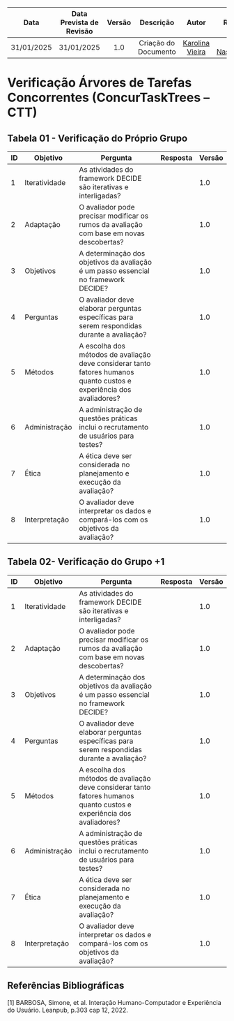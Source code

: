 |    **Data**    | **Data Prevista de Revisão** | **Versão** |        **Descrição**        |                 **Autor**                 |                **Revisor**                 |
|:--------------:|:---------------------------:|:----------:|:---------------------------:|:-----------------------------------------:|:------------------------------------------:|
| 31/01/2025     |        31/01/2025           |    1.0     |     Criação do Documento     | [Karolina Vieira](https://github.com/Karolina91) |  [Paola Nascimento](https://github.com/paolaalim) |

# **Verificação Árvores de Tarefas Concorrentes (ConcurTaskTrees – CTT)**

## Tabela 01 - Verificação do Próprio Grupo

| ID  | Objetivo | Pergunta | Resposta | Versão |
|-----|----------|----------|----------|------|
| 1   | Iteratividade | As atividades do framework DECIDE são iterativas e interligadas? |  | 1.0 |
| 2   | Adaptação | O avaliador pode precisar modificar os rumos da avaliação com base em novas descobertas? |  | 1.0  |
| 3   | Objetivos | A determinação dos objetivos da avaliação é um passo essencial no framework DECIDE? |  | 1.0  |
| 4   | Perguntas | O avaliador deve elaborar perguntas específicas para serem respondidas durante a avaliação? |  |1.0   |
| 5   | Métodos | A escolha dos métodos de avaliação deve considerar tanto fatores humanos quanto custos e experiência dos avaliadores? |  |1.0   |
| 6   | Administração | A administração de questões práticas inclui o recrutamento de usuários para testes? |  |1.0   |
| 7   | Ética | A ética deve ser considerada no planejamento e execução da avaliação? |  |1.0   |
| 8   | Interpretação | O avaliador deve interpretar os dados e compará-los com os objetivos da avaliação? |  |1.0   |

## Tabela 02- Verificação do Grupo +1 

| ID  | Objetivo | Pergunta | Resposta | Versão |
|-----|----------|----------|----------|------|
| 1   | Iteratividade | As atividades do framework DECIDE são iterativas e interligadas? |  | 1.0 |
| 2   | Adaptação | O avaliador pode precisar modificar os rumos da avaliação com base em novas descobertas? |  | 1.0  |
| 3   | Objetivos | A determinação dos objetivos da avaliação é um passo essencial no framework DECIDE? |  | 1.0  |
| 4   | Perguntas | O avaliador deve elaborar perguntas específicas para serem respondidas durante a avaliação? |  |1.0   |
| 5   | Métodos | A escolha dos métodos de avaliação deve considerar tanto fatores humanos quanto custos e experiência dos avaliadores? |  |1.0   |
| 6   | Administração | A administração de questões práticas inclui o recrutamento de usuários para testes? |  |1.0   |
| 7   | Ética | A ética deve ser considerada no planejamento e execução da avaliação? |  |1.0   |
| 8   | Interpretação | O avaliador deve interpretar os dados e compará-los com os objetivos da avaliação? |  |1.0   |

## Referências Bibliográficas

[1] BARBOSA, Simone, et al. Interação Humano-Computador e Experiência do Usuário. Leanpub, p.303  cap 12, 2022.